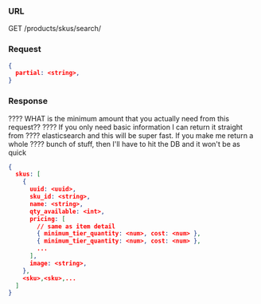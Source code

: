 ### URL

GET /products/skus/search/

### Request

```json
{
  partial: <string>,
}
```

### Response

???? WHAT is the minimum amount that you actually need from this request??
???? If you only need basic information I can return it straight from
???? elasticsearch and this will be super fast.  If you make me return a whole
???? bunch of stuff, then I'll have to hit the DB and it won't be as quick

```json
{
  skus: [
    {
      uuid: <uuid>,
      sku_id: <string>,
      name: <string>,
      qty_available: <int>,
      pricing: [
        // same as item detail
        { minimum_tier_quantity: <num>, cost: <num> },
        { minimum_tier_quantity: <num>, cost: <num> },
        ...
      ],
      image: <string>,
    },
    <sku>,<sku>,...
  ]
}
```


